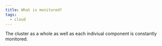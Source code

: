 ```yaml
---
title: What is monitored?
tags:
  - cloud
---
```

The cluster as a whole as well as each indiviual component is constantly monitored.